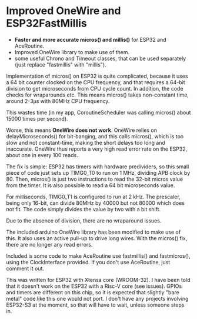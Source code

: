 # Improved OneWire and ESP32FastMillis
- **Faster and more accurate micros() and millis()** for ESP32 and AceRoutine.
- Improved OneWire library to make use of them.
- some useful Chrono and Timeout classes, that can be used separately (just replace "fastmillis" with "millis").

Implementation of micros() on ESP32 is quite complicated, because it uses a 64 bit counter clocked on the CPU frequency, and that requires a 64-bit division to get microseconds from CPU cycle count. In addition, the code checks for wraparounds etc. This means micros() takes non-constant time, around 2-3µs with 80MHz CPU frequency.

This wastes time (in my app, CoroutineScheduler was calling micros() about 15000 times per second).

Worse, this means **OneWire does not work**. OneWire relies on delayMicroseconds() for bit-banging, and this calls micros(), which is too slow and not constant-time, making the short delays too long and inaccurate. OneWire thus reports a very high read error rate on the ESP32, about one in every 100 reads.

The fix is simple: ESP32 has timers with hardware predividers, so this small piece of code just sets up TIMG0_T0 to run on 1 MHz, dividing APB clock by 80. Then, micros() is just two instructions to read the 32-bit micros value from the timer. It is also possible to read a 64 bit microseconds value.

For milliseconds, TIMG0_T1 is configured to run at 2 kHz. The prescaler, being only 16-bit, can divide 80MHz by 40000 but not 80000 which does not fit. The code simply divides the value by two with a bit shift.

Due to the absence of division, there are no wraparound issues.

The included arduino OneWire library has been modified to make use of this. It also uses an active pull-up to drive long wires. With the micros() fix, there are no longer any read errors.

Included is some code to make AceRoutine use fastmillis() and fastmicros(), using the ClockInterface provided. If you don't use AceRoutine, just comment it out.

This was written for ESP32 with Xtensa core (WROOM-32). I have been told that it doesn't work on the ESP32 with a Risc-V core (see issues). GPIOs and timers are different on this chip, so it is expected that slightly "bare metal" code like this one would not port. I don't have any projects involving ESP32-S3 at the moment, so that will have to wait, unless someone steps in.



